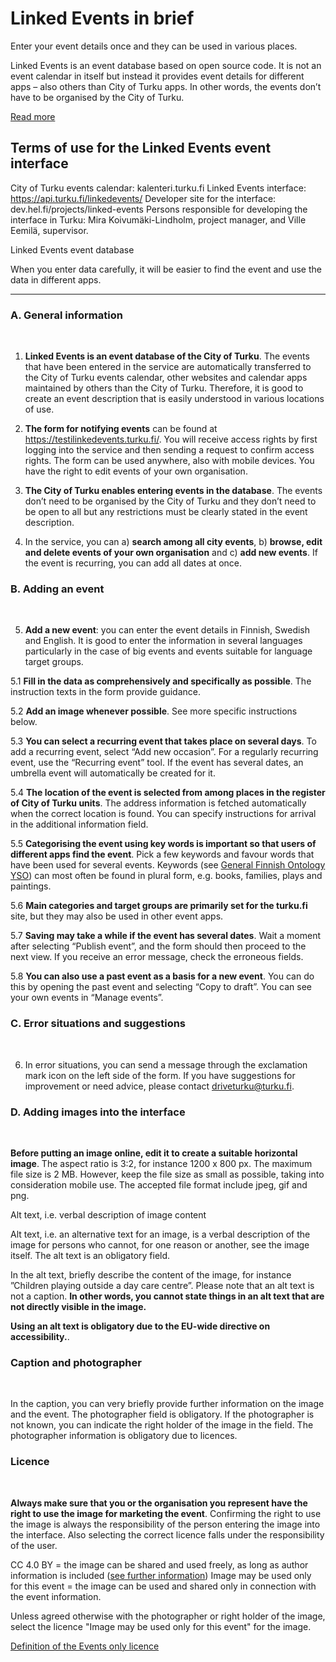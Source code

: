 

# Linked Events in brief

Enter your event details once and they can be used in various places. 

Linked Events is an event database based on open source code. It is not an event calendar in itself but instead it provides event details for different apps – also others than City of Turku apps. In other words, the events don’t have to be organised by the City of Turku.

<a href="https://www.databusiness.fi/fi/linked-events" target="_blank">Read more</a>

## Terms of use for the Linked Events event interface
City of Turku events calendar: kalenteri.turku.fi
Linked Events interface:  https://api.turku.fi/linkedevents/
Developer site for the interface: dev.hel.fi/projects/linked-events
Persons responsible for developing the interface in Turku: Mira Koivumäki-Lindholm, project manager, and Ville Eemilä, supervisor.

Linked Events event database

When you enter data carefully, it will be easier to find the event and use the data in different apps.

-----

### A. General information

<br>

1. **Linked Events is an event database of the City of Turku**. 
The events that have been entered in the service are automatically transferred to the City of Turku events calendar, other websites and calendar apps maintained by others than the City of Turku. Therefore, it is good to create an event description that is easily understood in various locations of use.

2. **The form for notifying events** can be found at https://testilinkedevents.turku.fi/. You will receive access rights by first logging into the service and then sending a request to confirm access rights. The form can be used anywhere, also with mobile devices. You have the right to edit events of your own organisation.

3. **The City of Turku enables entering events in the database**. 
The events don’t need to be organised by the City of Turku and they don’t need to be open to all but any restrictions must be clearly stated in the event description.

4. In the service, you can a) **search among all city events**, b) **browse, edit and delete events of your own organisation** and c) **add new events**. If the event is recurring, you can add all dates at once.

### B. Adding an event

<br>

5. **Add a new event**: you can enter the event details in Finnish, Swedish and English. It is good to enter the information in several languages particularly in the case of big events and events suitable for language target groups.

 5.1 **Fill in the data as comprehensively and specifically as possible**. The instruction texts in the form provide guidance.

 5.2 **Add an image whenever possible**. See more specific instructions below.

 5.3 **You can select a recurring event that takes place on several days**. To add a recurring event, select “Add new occasion”. For a regularly recurring event, use the “Recurring event” tool. If the event has several dates, an umbrella event will automatically be created for it.

 5.4 **The location of the event is selected from among places in the register of City of Turku units**. The address information is fetched automatically when the correct location is found. You can specify instructions for arrival in the additional information field.

 5.5 **Categorising the event using key words is important so that users of different apps find the event**. Pick a few keywords and favour words that have been used for several events. Keywords (see <a href="https://finto.fi/yso/" target="_blank">General Finnish Ontology YSO</a>) can most often be found in plural form, e.g. books, families, plays and paintings.

 5.6 **Main categories and target groups are primarily set for the turku.fi** site, but they may also be used in other event apps.

 5.7 **Saving may take a while if the event has several dates**. Wait a moment after selecting “Publish event”, and the form should then proceed to the next view. If you receive an error message, check the erroneous fields.

 5.8 **You can also use a past event as a basis for a new event**. You can do this by opening the past event and selecting “Copy to draft”. You can see your own events in “Manage events”.

### C. Error situations and suggestions

<br>

6. In error situations, you can send a message through the exclamation mark icon on the left side of the form. If you have suggestions for improvement or need advice, please contact  driveturku@turku.fi.


### D. Adding images into the interface

<br>

**Before putting an image online, edit it to create a suitable horizontal image**. The aspect ratio is 3:2, for instance 1200 x 800 px. The maximum file size is 2 MB. However, keep the file size as small as possible, taking into consideration mobile use. The accepted file format include jpeg, gif and png.

Alt text, i.e. verbal description of image content

Alt text, i.e. an alternative text for an image, is a verbal description of the image for persons who cannot, for one reason or another, see the image itself. The alt text is an obligatory field.

In the alt text, briefly describe the content of the image, for instance ”Children playing outside a day care centre”. Please note that an alt text is not a caption. **In other words, you cannot state things in an alt text that are not directly visible in the image.**

**Using an alt text is obligatory due to the EU-wide directive on accessibility.**.

### Caption and photographer

<br>

In the caption, you can very briefly provide further information on the image and the event. The photographer field is obligatory. If the photographer is not known, you can indicate the right holder of the image in the field. The photographer information is obligatory due to licences.

### Licence

<br>

**Always make sure that you or the organisation you represent have the right to use the image for marketing the event**. Confirming the right to use the image is always the responsibility of the person entering the image into the interface.
Also selecting the correct licence falls under the responsibility of the user.


CC 4.0 BY = the image can be shared and used freely, as long as author information is included (<a href="https://creativecommons.org/licenses/by/4.0/" target="_blank">see further information</a>)
Image may be used only for this event = the image can be used and shared only in connection with the event information.

Unless agreed otherwise with the photographer or right holder of the image, select the licence "Image may be used only for this event" for the image.

<a href="https://api.hel.fi/linkedevents/v1/" target="_blank">Definition of the Events only licence</a>

<br>

